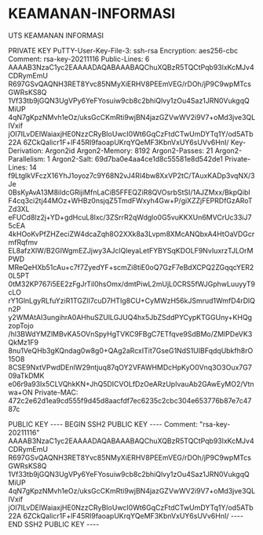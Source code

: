 # KEAMANAN-INFORMASI
UTS KEAMANAN INFORMASI

PRIVATE KEY
PuTTY-User-Key-File-3: ssh-rsa
Encryption: aes256-cbc
Comment: rsa-key-20211116
Public-Lines: 6
AAAAB3NzaC1yc2EAAAADAQABAAABAQChuXQBzR5TQCtPqb93lxKcMJv4CDRymEmU
R697GSvQAQNH3RET8Yvc85NMyXiERHV8PEEmVEG/rDOh/jP9C9wpMTcsGWRsKS8Q
1Vf33tb9jGQN3UgVPy6YeFYosuiw9cb8c2bhiQlvy1zOu4Saz1JRN0VukgqQMiUP
4qN7gKpzNMvh1eOz/uksGcCKmRti9wjBN4jazGZVwWV2i9V7+oMd3jve3QLIVxif
jOI7ILvDElWaiaxjHE0NzzCRyBIoUwcI0Wt6GqCzFtdCTwUmDYTq1Y/od5ATb22A
6ZCkQalicr1F+lF45RI9faoapUKrqYQeMF3KbnVxUY6sUVv6HnI/
Key-Derivation: Argon2id
Argon2-Memory: 8192
Argon2-Passes: 21
Argon2-Parallelism: 1
Argon2-Salt: 69d7ba0e4aa4ce1d8c55581e8d542de1
Private-Lines: 14
f9LtglkVFczX16YhJ1oyoz7c9Y68N2vJ4Rl4bw8XxVP2tC/TAuxKADp3vqNX/3Je
0BsKyAvA13M8ildcGRijiMfnLaCiB5FFEQZiR8QVOsrbStSI/1AJZMxx/BkpQibI
F4cq3ci2tj44MOz+WHBz0nsjqZ5TmdFWxyh4Gw+P/giXZZjFEPRDfGzARoTZd3XL
eFUCd8lz2j+YD+gdHcuL8lxc/3ZSrrR2qWdglo0G5vuKKXUn6MVCrUc33iJ75cEA
4kHOoKvPfZHZeciZW4dcaZqh8O2XXk8a3Lvpm8XMcANQbxA4HtOaVDGcrmfRqfmv
EL8afzXlW/B2GIWgmEZJjwy3AJclQleyaLetFYBYSqKDOLF9NvIuxrzTJLOrMPWD
MReQeHXb51cAu+c7f7ZyedYF+scmZi8tiE0oQ7GzF7eBdXCPQ2ZGqqcYER20L5PT
0tM32KP767i5EE2zFgJrTil0hsOmx/dmtPiwL2mUjL0CRS5fWJGphwLuuyyT9cLO
rY1GlnLgyRLfuYziR1TGZlI7cuD7HTIg8CU+CyMWzH56kJSmrud1WmfD4rDlQn2P
y2WMAtAI3ungihrA0AHhuSZUlLGJUQ4hx5JbZSddPYCypKTGGUny+KHQgzopTojo
/hl3BWdYMZlMBvKA5OVnSpyHgTVKC9FBgC7ETfqve9SdBMo/ZMlPDeVK3QkMz1F9
8nu1VeQHb3gKQndag0w8g0+QAg2aRcxITit7GseG1NdS1UIBFqdqUbkfh8rO15O8
8CSE9NxtVPwdDEnlW29ntjuq87qOY2VFAWHMDcHpKyO0Vnq3O3Oux7G709aTkDMK
e06r9a93Ix5CLVQhkKN+JhQ5DICVOLfDzOeARzUpIvauAb2GAwEyMO2/Vtnwa+ON
Private-MAC: 472c2e62d1ea9cd555f9d45d8aacfdf7ec6235c2cbc304e653776b87e7c4787c


PUBLIC KEY
---- BEGIN SSH2 PUBLIC KEY ----
Comment: "rsa-key-20211116"
AAAAB3NzaC1yc2EAAAADAQABAAABAQChuXQBzR5TQCtPqb93lxKcMJv4CDRymEmU
R697GSvQAQNH3RET8Yvc85NMyXiERHV8PEEmVEG/rDOh/jP9C9wpMTcsGWRsKS8Q
1Vf33tb9jGQN3UgVPy6YeFYosuiw9cb8c2bhiQlvy1zOu4Saz1JRN0VukgqQMiUP
4qN7gKpzNMvh1eOz/uksGcCKmRti9wjBN4jazGZVwWV2i9V7+oMd3jve3QLIVxif
jOI7ILvDElWaiaxjHE0NzzCRyBIoUwcI0Wt6GqCzFtdCTwUmDYTq1Y/od5ATb22A
6ZCkQalicr1F+lF45RI9faoapUKrqYQeMF3KbnVxUY6sUVv6HnI/
---- END SSH2 PUBLIC KEY ----
